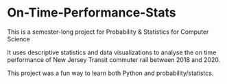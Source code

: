 # On-Time-Performance-Stats
This is a semester-long project for Probability & Statistics for Computer Science

It uses descriptive statistics and data visualizations to analyse the on time performance of New Jersey Transit
commuter rail between 2018 and 2020. 

This project was a fun way to learn both Python and probability/statistcs. 
